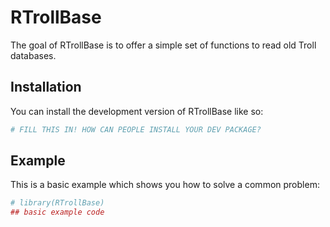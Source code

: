 
# RTrollBase

<!-- badges: start -->
<!-- badges: end -->

The goal of RTrollBase is to offer a simple set of functions to read old Troll databases.

## Installation

You can install the development version of RTrollBase like so:

``` r
# FILL THIS IN! HOW CAN PEOPLE INSTALL YOUR DEV PACKAGE?
```

## Example

This is a basic example which shows you how to solve a common problem:

``` r
# library(RTrollBase)
## basic example code
```

